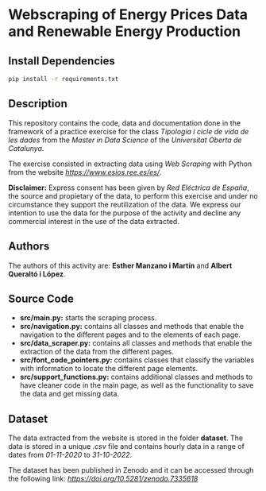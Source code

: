 # Webscraping of Energy Prices Data and Renewable Energy Production

## Install Dependencies

```bash
pip install -r requirements.txt
```

## Description

This repository contains the code, data and documentation done in the framework
of a practice exercise for the class *Tipologia i cicle de vida de les dades*
from the *Master in Data Science* of the *Universitat Oberta de Catalunya*.

The exercise consisted in extracting data using *Web Scraping* with Python from
the website *https://www.esios.ree.es/es/*.

**Disclaimer:** Express consent has been given by *Red Eléctrica de España*, the
source and propietary of the data, to perform this exercise and under no
circumstance they support the reutilization of the data. We express our
intention to use the data for the purpose of the activity and decline any
commercial interest in the use of the data extracted.

## Authors 

The authors of this activity are: **Esther Manzano i Martín** and **Albert
Queraltó i López**.

## Source Code

* **src/__main__.py:** starts the scraping process.
* **src/navigation.py:** contains all classes and methods that enable the
  navigation to the different pages and to the elements of each page.
* **src/data_scraper.py:** contains all classes and methods that enable the
  extraction of the data from the different pages.
* **src/font_code_pointers.py:** contains classes that classify the variables
  with information to locate the different page elements.
* **src/support_functions.py:** contains additional classes and methods to have
  cleaner code in the main page, as well as the functionality to save the data
  and get missing data.

## Dataset

The data extracted from the website is stored in the folder **dataset**. The
data is stored in a unique *.csv* file and contains hourly data in a range of
dates from *01-11-2020* to *31-10-2022*.

The dataset has been published in Zenodo and it can be accessed through the
following link: *https://doi.org/10.5281/zenodo.7335618*
